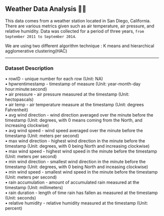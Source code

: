## Weather Data Analysis 🥵🥶

This data comes from a weather station located in San Diego, California. There are various metrics given such as air temperature, air pressure, and relative humidity. Data was collected for a period of three years, `from September 2011
to September 2014`.

We are using two different algorithm technique : K means and hierarchical agglomerative clustering(HAC)
<hr> 

### Dataset Description<br>
• rowID - unique number for each row (Unit: NA) <br>
• hpwrentimestamp - timestamp of measure (Unit: year-month-day hour:minute:second)<br>
• air pressure - air pressure measured at the timestamp (Unit: hectopascals)<br>
• air temp - air temperature measure at the timestamp (Unit: degrees Fahrenheit)<br>
• avg wind direction - wind direction averaged over the minute before the timestamp (Unit: degrees, with 0 means coming from     the North, and increasing clockwise)<br>
• avg wind speed - wind speed averaged over the minute before the timestamp (Unit: meters per second)<br>
• max wind direction - highest wind direction in the minute before the timestamp (Unit: degrees, with 0 being North and           increasing clockwise)<br>
• max wind speed - highest wind speed in the minute before the timestamp (Unit: meters per second)<br>
• min wind direction - smallest wind direction in the minute before the timestamp (Unit: degrees, with 0 being North and         inceasing clockwise)<br>
• min wind speed - smallest wind speed in the minute before the timestamp (Unit: meters per second)<br>
• rain accumulation - amount of accumulated rain measured at the timestamp (Unit: millimeters)<br>
• rain duration - length of time rain has fallen as measured at the timestamp (Unit: seconds)<br>
• relative humidity - relative humidity measured at the timestamp (Unit: percent)<br>
